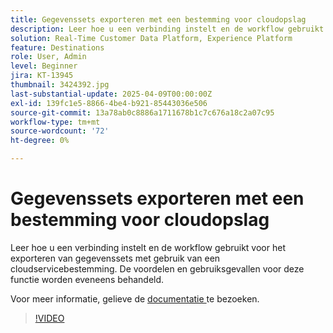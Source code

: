 ```yaml
---
title: Gegevenssets exporteren met een bestemming voor cloudopslag
description: Leer hoe u een verbinding instelt en de workflow gebruikt voor het exporteren van gegevenssets met gebruik van een cloudservicebestemming.
solution: Real-Time Customer Data Platform, Experience Platform
feature: Destinations
role: User, Admin
level: Beginner
jira: KT-13945
thumbnail: 3424392.jpg
last-substantial-update: 2025-04-09T00:00:00Z
exl-id: 139fc1e5-8866-4be4-b921-85443036e506
source-git-commit: 13a78ab0c8886a1711678b1c7c676a18c2a07c95
workflow-type: tm+mt
source-wordcount: '72'
ht-degree: 0%

---
```


# Gegevenssets exporteren met een bestemming voor cloudopslag

Leer hoe u een verbinding instelt en de workflow gebruikt voor het exporteren van gegevenssets met gebruik van een cloudservicebestemming. De voordelen en gebruiksgevallen voor deze functie worden eveneens behandeld.

Voor meer informatie, gelieve de [ documentatie ](https://experienceleague.adobe.com/en/docs/experience-platform/destinations/ui/activate/export-datasets) te bezoeken.

>[!VIDEO](https://video.tv.adobe.com/v/3424392/?learn=on&enablevpops)

